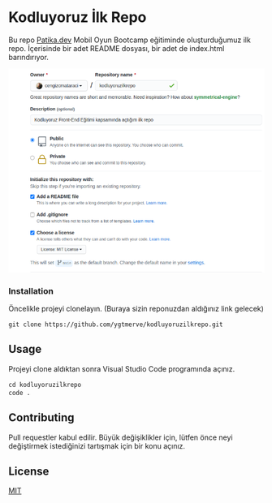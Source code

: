 # Kodluyoruz İlk Repo
Bu repo [Patika.dev](https://www.patika.dev/)  Mobil Oyun Bootcamp eğitiminde oluşturduğumuz ilk repo. İçerisinde bir adet README dosyası, bir adet de index.html barındırıyor.

![index](https://raw.githubusercontent.com/Kodluyoruz/taskforce/main/git/odev1/figures/github.png)
### Installation

Öncelikle projeyi clonelayın. (Buraya sizin reponuzdan aldığınız link gelecek)
``` 
git clone https://github.com/ygtmerve/kodluyoruzilkrepo.git 
```
## Usage
Projeyi clone aldıktan sonra Visual Studio Code programında açınız.
```
cd kodluyoruzilkrepo
code .
```
## Contributing
Pull requestler kabul edilir. Büyük değişiklikler için, lütfen önce neyi değiştirmek istediğinizi tartışmak için bir konu açınız.
## License
[MIT](https://choosealicense.com/licenses/mit/)
